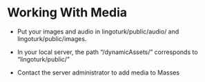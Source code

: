 # Working With Media

- Put your images and audio in lingoturk/public/audio/ and lingoturk/public/images.

- In your local server, the path “/dynamicAssets/” corresponds to “lingoturk/public/”

- Contact the server administrator to add media to Masses